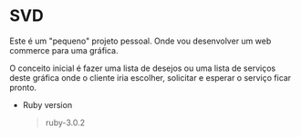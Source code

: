 # SVD

Este é um "pequeno" projeto pessoal. Onde vou desenvolver um web commerce para uma gráfica.

O conceito inicial é fazer uma lista de desejos ou uma lista de serviços deste gráfica onde o cliente iria escolher, solicitar e esperar o serviço ficar pronto.

* Ruby version
   >ruby-3.0.2 
